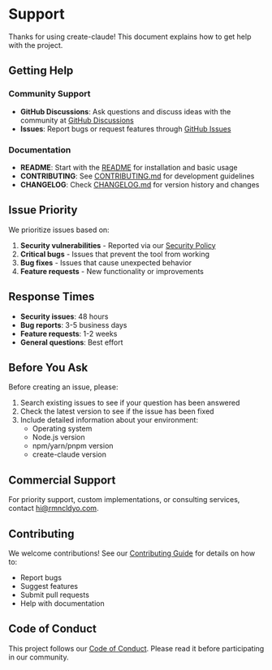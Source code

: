 # Support

Thanks for using create-claude! This document explains how to get help with the project.

## Getting Help

### Community Support

- **GitHub Discussions**: Ask questions and discuss ideas with the community at [GitHub Discussions](https://github.com/RMNCLDYO/create-claude/discussions)
- **Issues**: Report bugs or request features through [GitHub Issues](https://github.com/RMNCLDYO/create-claude/issues)

### Documentation

- **README**: Start with the [README](README.md) for installation and basic usage
- **CONTRIBUTING**: See [CONTRIBUTING.md](CONTRIBUTING.md) for development guidelines
- **CHANGELOG**: Check [CHANGELOG.md](CHANGELOG.md) for version history and changes

## Issue Priority

We prioritize issues based on:

1. **Security vulnerabilities** - Reported via our [Security Policy](SECURITY.md)
2. **Critical bugs** - Issues that prevent the tool from working
3. **Bug fixes** - Issues that cause unexpected behavior
4. **Feature requests** - New functionality or improvements

## Response Times

- **Security issues**: 48 hours
- **Bug reports**: 3-5 business days
- **Feature requests**: 1-2 weeks
- **General questions**: Best effort

## Before You Ask

Before creating an issue, please:

1. Search existing issues to see if your question has been answered
2. Check the latest version to see if the issue has been fixed
3. Include detailed information about your environment:
   - Operating system
   - Node.js version
   - npm/yarn/pnpm version
   - create-claude version

## Commercial Support

For priority support, custom implementations, or consulting services, contact hi@rmncldyo.com.

## Contributing

We welcome contributions! See our [Contributing Guide](CONTRIBUTING.md) for details on how to:

- Report bugs
- Suggest features
- Submit pull requests
- Help with documentation

## Code of Conduct

This project follows our [Code of Conduct](CODE_OF_CONDUCT.md). Please read it before participating in our community.